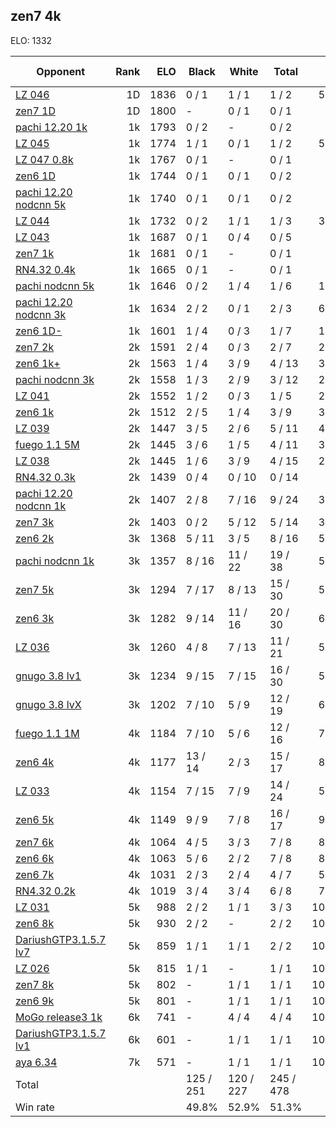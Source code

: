 ## zen7 4k ##

ELO: 1332

Opponent | Rank | ELO | Black | White | Total | Win rate
---------|-----:|----:|-------|-------|-------|-------:
[LZ 046](LZ%20046.md) | 1D | 1836 | 0 / 1 | 1 / 1 | 1 / 2 | 50.0%
[zen7 1D](zen7%201D.md) | 1D | 1800 | - | 0 / 1 | 0 / 1 | 0.0%
[pachi 12.20 1k](pachi%2012.20%201k.md) | 1k | 1793 | 0 / 2 | - | 0 / 2 | 0.0%
[LZ 045](LZ%20045.md) | 1k | 1774 | 1 / 1 | 0 / 1 | 1 / 2 | 50.0%
[LZ 047 0.8k](LZ%20047%200.8k.md) | 1k | 1767 | 0 / 1 | - | 0 / 1 | 0.0%
[zen6 1D](zen6%201D.md) | 1k | 1744 | 0 / 1 | 0 / 1 | 0 / 2 | 0.0%
[pachi 12.20 nodcnn 5k](pachi%2012.20%20nodcnn%205k.md) | 1k | 1740 | 0 / 1 | 0 / 1 | 0 / 2 | 0.0%
[LZ 044](LZ%20044.md) | 1k | 1732 | 0 / 2 | 1 / 1 | 1 / 3 | 33.3%
[LZ 043](LZ%20043.md) | 1k | 1687 | 0 / 1 | 0 / 4 | 0 / 5 | 0.0%
[zen7 1k](zen7%201k.md) | 1k | 1681 | 0 / 1 | - | 0 / 1 | 0.0%
[RN4.32 0.4k](RN4.32%200.4k.md) | 1k | 1665 | 0 / 1 | - | 0 / 1 | 0.0%
[pachi nodcnn 5k](pachi%20nodcnn%205k.md) | 1k | 1646 | 0 / 2 | 1 / 4 | 1 / 6 | 16.7%
[pachi 12.20 nodcnn 3k](pachi%2012.20%20nodcnn%203k.md) | 1k | 1634 | 2 / 2 | 0 / 1 | 2 / 3 | 66.7%
[zen6 1D-](zen6%201D-.md) | 1k | 1601 | 1 / 4 | 0 / 3 | 1 / 7 | 14.3%
[zen7 2k](zen7%202k.md) | 2k | 1591 | 2 / 4 | 0 / 3 | 2 / 7 | 28.6%
[zen6 1k+](zen6%201k+.md) | 2k | 1563 | 1 / 4 | 3 / 9 | 4 / 13 | 30.8%
[pachi nodcnn 3k](pachi%20nodcnn%203k.md) | 2k | 1558 | 1 / 3 | 2 / 9 | 3 / 12 | 25.0%
[LZ 041](LZ%20041.md) | 2k | 1552 | 1 / 2 | 0 / 3 | 1 / 5 | 20.0%
[zen6 1k](zen6%201k.md) | 2k | 1512 | 2 / 5 | 1 / 4 | 3 / 9 | 33.3%
[LZ 039](LZ%20039.md) | 2k | 1447 | 3 / 5 | 2 / 6 | 5 / 11 | 45.5%
[fuego 1.1 5M](fuego%201.1%205M.md) | 2k | 1445 | 3 / 6 | 1 / 5 | 4 / 11 | 36.4%
[LZ 038](LZ%20038.md) | 2k | 1445 | 1 / 6 | 3 / 9 | 4 / 15 | 26.7%
[RN4.32 0.3k](RN4.32%200.3k.md) | 2k | 1439 | 0 / 4 | 0 / 10 | 0 / 14 | 0.0%
[pachi 12.20 nodcnn 1k](pachi%2012.20%20nodcnn%201k.md) | 2k | 1407 | 2 / 8 | 7 / 16 | 9 / 24 | 37.5%
[zen7 3k](zen7%203k.md) | 2k | 1403 | 0 / 2 | 5 / 12 | 5 / 14 | 35.7%
[zen6 2k](zen6%202k.md) | 3k | 1368 | 5 / 11 | 3 / 5 | 8 / 16 | 50.0%
[pachi nodcnn 1k](pachi%20nodcnn%201k.md) | 3k | 1357 | 8 / 16 | 11 / 22 | 19 / 38 | 50.0%
[zen7 5k](zen7%205k.md) | 3k | 1294 | 7 / 17 | 8 / 13 | 15 / 30 | 50.0%
[zen6 3k](zen6%203k.md) | 3k | 1282 | 9 / 14 | 11 / 16 | 20 / 30 | 66.7%
[LZ 036](LZ%20036.md) | 3k | 1260 | 4 / 8 | 7 / 13 | 11 / 21 | 52.4%
[gnugo 3.8 lv1](gnugo%203.8%20lv1.md) | 3k | 1234 | 9 / 15 | 7 / 15 | 16 / 30 | 53.3%
[gnugo 3.8 lvX](gnugo%203.8%20lvX.md) | 3k | 1202 | 7 / 10 | 5 / 9 | 12 / 19 | 63.2%
[fuego 1.1 1M](fuego%201.1%201M.md) | 4k | 1184 | 7 / 10 | 5 / 6 | 12 / 16 | 75.0%
[zen6 4k](zen6%204k.md) | 4k | 1177 | 13 / 14 | 2 / 3 | 15 / 17 | 88.2%
[LZ 033](LZ%20033.md) | 4k | 1154 | 7 / 15 | 7 / 9 | 14 / 24 | 58.3%
[zen6 5k](zen6%205k.md) | 4k | 1149 | 9 / 9 | 7 / 8 | 16 / 17 | 94.1%
[zen7 6k](zen7%206k.md) | 4k | 1064 | 4 / 5 | 3 / 3 | 7 / 8 | 87.5%
[zen6 6k](zen6%206k.md) | 4k | 1063 | 5 / 6 | 2 / 2 | 7 / 8 | 87.5%
[zen6 7k](zen6%207k.md) | 4k | 1031 | 2 / 3 | 2 / 4 | 4 / 7 | 57.1%
[RN4.32 0.2k](RN4.32%200.2k.md) | 4k | 1019 | 3 / 4 | 3 / 4 | 6 / 8 | 75.0%
[LZ 031](LZ%20031.md) | 5k | 988 | 2 / 2 | 1 / 1 | 3 / 3 | 100.0%
[zen6 8k](zen6%208k.md) | 5k | 930 | 2 / 2 | - | 2 / 2 | 100.0%
[DariushGTP3.1.5.7 lv7](DariushGTP3.1.5.7%20lv7.md) | 5k | 859 | 1 / 1 | 1 / 1 | 2 / 2 | 100.0%
[LZ 026](LZ%20026.md) | 5k | 815 | 1 / 1 | - | 1 / 1 | 100.0%
[zen7 8k](zen7%208k.md) | 5k | 802 | - | 1 / 1 | 1 / 1 | 100.0%
[zen6 9k](zen6%209k.md) | 5k | 801 | - | 1 / 1 | 1 / 1 | 100.0%
[MoGo release3 1k](MoGo%20release3%201k.md) | 6k | 741 | - | 4 / 4 | 4 / 4 | 100.0%
[DariushGTP3.1.5.7 lv1](DariushGTP3.1.5.7%20lv1.md) | 6k | 601 | - | 1 / 1 | 1 / 1 | 100.0%
[aya 6.34](aya%206.34.md) | 7k | 571 | - | 1 / 1 | 1 / 1 | 100.0%
Total | | | 125 / 251 | 120 / 227 | 245 / 478 | 
Win rate| | | 49.8% | 52.9% | 51.3% | 
